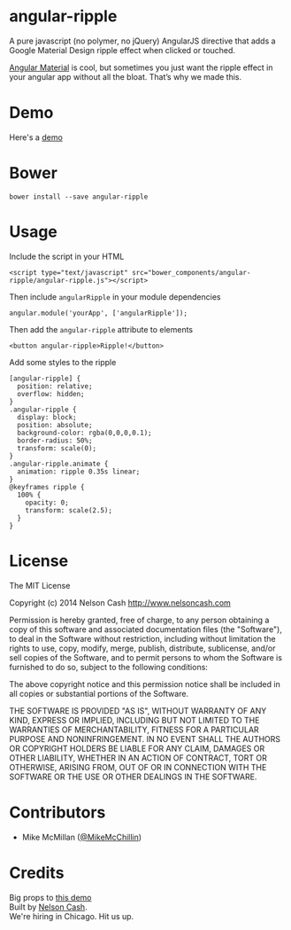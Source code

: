 angular-ripple
==============

A pure javascript (no polymer, no jQuery) AngularJS directive that adds a Google Material Design ripple effect when clicked or touched.

[Angular Material](https://material.angularjs.org/) is cool, but sometimes you just want the ripple effect in your angular app without all the bloat. That’s why we made this.

# Demo

Here's a <a href="http://nelsoncash.github.io/angular-ripple">demo</a>

# Bower

    bower install --save angular-ripple


# Usage

Include the script in your HTML

    <script type="text/javascript" src="bower_components/angular-ripple/angular-ripple.js"></script>

Then include `angularRipple` in your module dependencies

    angular.module('yourApp', ['angularRipple']);

Then add the `angular-ripple` attribute to elements

    <button angular-ripple>Ripple!</button>

Add some styles to the ripple

    [angular-ripple] {
      position: relative;
      overflow: hidden;
    }
    .angular-ripple {
      display: block;
      position: absolute;
      background-color: rgba(0,0,0,0.1);
      border-radius: 50%;
      transform: scale(0);
    }
    .angular-ripple.animate {
      animation: ripple 0.35s linear;
    }
    @keyframes ripple {
      100% {
        opacity: 0;
        transform: scale(2.5);
      }
    }


# License
The MIT License

Copyright (c) 2014 Nelson Cash http://www.nelsoncash.com

Permission is hereby granted, free of charge, to any person obtaining a copy of this software and associated documentation files (the "Software"), to deal in the Software without restriction, including without limitation the rights to use, copy, modify, merge, publish, distribute, sublicense, and/or sell copies of the Software, and to permit persons to whom the Software is furnished to do so, subject to the following conditions:

The above copyright notice and this permission notice shall be included in all copies or substantial portions of the Software.

THE SOFTWARE IS PROVIDED "AS IS", WITHOUT WARRANTY OF ANY KIND, EXPRESS OR IMPLIED, INCLUDING BUT NOT LIMITED TO THE WARRANTIES OF MERCHANTABILITY, FITNESS FOR A PARTICULAR PURPOSE AND NONINFRINGEMENT. IN NO EVENT SHALL THE AUTHORS OR COPYRIGHT HOLDERS BE LIABLE FOR ANY CLAIM, DAMAGES OR OTHER LIABILITY, WHETHER IN AN ACTION OF CONTRACT, TORT OR OTHERWISE, ARISING FROM, OUT OF OR IN CONNECTION WITH THE SOFTWARE OR THE USE OR OTHER DEALINGS IN THE SOFTWARE.

# Contributors

* Mike McMillan ([@MikeMcChillin](http://twitter.com/mikemcchillin))

# Credits

Big props to [this demo](http://codepen.io/fronterweb/pen/jcwgx)<br />
Built by [Nelson Cash](http://nelsoncash.com).<br />
We're hiring in Chicago. Hit us up.